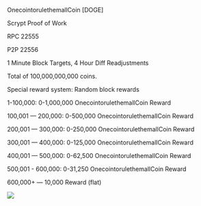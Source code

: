 OnecointorulethemallCoin [DOGE]

Scrypt Proof of Work

RPC 22555

P2P 22556

1 Minute Block Targets, 4 Hour Diff Readjustments

Total of 100,000,000,000 coins. 

Special reward system: Random block rewards

1-100,000: 0-1,000,000 OnecointorulethemallCoin Reward 

100,001 — 200,000: 0-500,000 OnecointorulethemallCoin Reward 

200,001 — 300,000: 0-250,000 OnecointorulethemallCoin Reward 

300,001 — 400,000: 0-125,000 OnecointorulethemallCoin Reward 

400,001 — 500,000: 0-62,500 OnecointorulethemallCoin Reward 

500,001 - 600,000: 0-31,250 OnecointorulethemallCoin Reward

600,000+ — 10,000 Reward (flat)

![](http://dogesay.com/wow//////such/coin)
